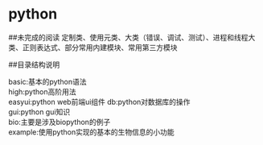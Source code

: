 # python

##未完成的阅读
定制类、使用元类、大类（错误、调试、测试）、进程和线程大类、正则表达式、部分常用内建模块、常用第三方模块

##目录结构说明

basic:基本的python语法  
high:python高阶用法  
easyui:python web前端ui组件
db:python对数据库的操作  
gui:python gui知识  
bio:主要是涉及biopython的例子  
example:使用python实现的基本的生物信息的小功能


